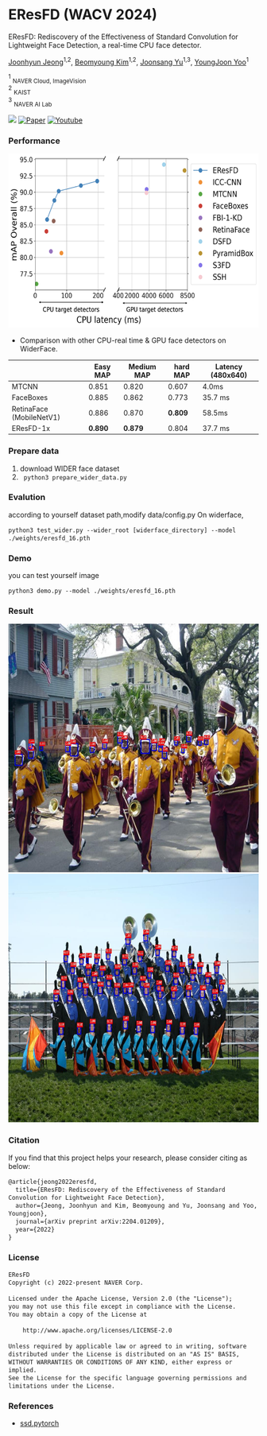 # EResFD (WACV 2024)
EResFD: Rediscovery of the Effectiveness of Standard Convolution for Lightweight Face Detection, a real-time CPU face detector.

[Joonhyun Jeong](https://bestdeveloper691.github.io/)<sup>1,2</sup>, [Beomyoung Kim](https://beomyoung-kim.github.io/)<sup>1,2</sup>, [Joonsang Yu](https://scholar.google.co.kr/citations?user=IC6M7_IAAAAJ&hl=ko)<sup>1,3</sup>, [YoungJoon Yoo](https://yjyoo3312.github.io/)<sup>1</sup><br>

<sup>1</sup> <sub>NAVER Cloud, ImageVision</sub><br />
<sup>2</sup> <sub>KAIST</sub><br />
<sup>3</sup> <sub>NAVER AI Lab</sub><br />

[![](https://img.shields.io/badge/WACV-2024-blue)](https://wacv2024.thecvf.com)
[![Paper](https://img.shields.io/badge/Paper-arxiv.2204.01209-red)](https://arxiv.org/abs/2204.01209)
[![Youtube](https://img.shields.io/badge/YOUTUBE-VIDEO-red)](https://www.youtube.com/watch?v=Ir93_4nzk0Y)

### Performance
<div align="center">
<img src="tmp/teaser_widerface.png" height="350px" alt="teaser_widerface" >
</div>

- Comparison with other CPU-real time & GPU face detectors on WiderFace.

|             | Easy MAP | Medium MAP |  hard MAP | Latency (480x640) |
| --------    | ---------|------------| --------- | --------- |
| MTCNN | 0.851 | 0.820 | 0.607 | 4.0ms
| FaceBoxes | 0.885 | 0.862 | 0.773 | 35.7 ms
| RetinaFace (MobileNetV1) | 0.886 | 0.870 | **0.809** | 58.5ms
| EResFD-1x |	**0.890**    |    **0.879**   |  0.804    | 37.7 ms

### Prepare data 
1. download WIDER face dataset
2. ``` python3 prepare_wider_data.py```

### Evalution
according to yourself dataset path,modify data/config.py 
On widerface,
```
python3 test_wider.py --wider_root [widerface_directory] --model ./weights/eresfd_16.pth
```

### Demo 
you can test yourself image
```
python3 demo.py --model ./weights/eresfd_16.pth
```

### Result
<div align="center">
<img src="tmp/0_Parade_marchingband_1_20.jpg" height="500px" alt="demo" >
<img src="tmp/0_Parade_marchingband_1_234.jpg" height="500px" alt="demo" >
</div>

### Citation
If you find that this project helps your research, please consider citing as below:

```
@article{jeong2022eresfd,
  title={EResFD: Rediscovery of the Effectiveness of Standard Convolution for Lightweight Face Detection},
  author={Jeong, Joonhyun and Kim, Beomyoung and Yu, Joonsang and Yoo, Youngjoon},
  journal={arXiv preprint arXiv:2204.01209},
  year={2022}
}
```

### License

```
EResFD
Copyright (c) 2022-present NAVER Corp.

Licensed under the Apache License, Version 2.0 (the "License");
you may not use this file except in compliance with the License.
You may obtain a copy of the License at

    http://www.apache.org/licenses/LICENSE-2.0

Unless required by applicable law or agreed to in writing, software
distributed under the License is distributed on an "AS IS" BASIS,
WITHOUT WARRANTIES OR CONDITIONS OF ANY KIND, either express or implied.
See the License for the specific language governing permissions and
limitations under the License.
```

### References
* [ssd.pytorch](https://github.com/amdegroot/ssd.pytorch)
